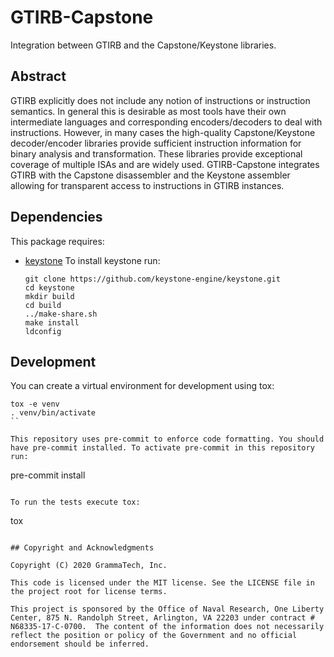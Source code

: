 GTIRB-Capstone
==============

Integration between GTIRB and the Capstone/Keystone libraries.

## Abstract
GTIRB explicitly does not include any notion of instructions or
instruction semantics.  In general this is desirable as most tools
have their own intermediate languages and corresponding
encoders/decoders to deal with instructions.  However, in many cases
the high-quality Capstone/Keystone decoder/encoder libraries provide
sufficient instruction information for binary analysis and
transformation.  These libraries provide exceptional coverage of
multiple ISAs and are widely used.  GTIRB-Capstone integrates GTIRB
with the Capstone disassembler and the Keystone assembler allowing for
transparent access to instructions in GTIRB instances.

## Dependencies

This package requires:

 - [keystone](https://github.com/keystone-engine/keystone.git)
   To install keystone run:
   ```
   git clone https://github.com/keystone-engine/keystone.git
   cd keystone
   mkdir build
   cd build
   ../make-share.sh
   make install
   ldconfig
   ```

## Development
You can create a virtual environment for development using tox:
```
tox -e venv
. venv/bin/activate
``

This repository uses pre-commit to enforce code formatting. You should
have pre-commit installed. To activate pre-commit in this repository run:

```
pre-commit install
```

To run the tests execute tox:
```
tox
```

## Copyright and Acknowledgments

Copyright (C) 2020 GrammaTech, Inc.

This code is licensed under the MIT license. See the LICENSE file in
the project root for license terms.

This project is sponsored by the Office of Naval Research, One Liberty
Center, 875 N. Randolph Street, Arlington, VA 22203 under contract #
N68335-17-C-0700.  The content of the information does not necessarily
reflect the position or policy of the Government and no official
endorsement should be inferred.
